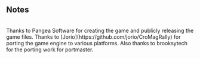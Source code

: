 ## Notes
<br/>
Thanks to Pangea Software for creating the game and publicly releasing the game files. Thanks to [Jorio](https://github.com/jorio/CroMagRally) for porting the game engine to various platforms.  Also thanks to brooksytech for the porting work for portmaster.
<br/>
